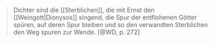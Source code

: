 > Dichter sind die [[Sterblichen]], die mit Ernst den [[Weingott|Dionysos]] singend, die Spur der entflohenen Götter spüren, auf deren Spur bleiben und so den verwandten Sterblichen den Weg spuren zur Wende. [@WD, p. 272]